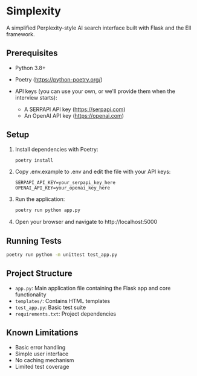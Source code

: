 # Simplexity

A simplified Perplexity-style AI search interface built with Flask and the Ell framework.

## Prerequisites

- Python 3.8+
- Poetry (https://python-poetry.org/)
- API keys (you can use your own, or we'll provide them when the interview starts):

    - A SERPAPI API key (https://serpapi.com)
    - An OpenAI API key (https://openai.com)
    
## Setup

1. Install dependencies with Poetry:
   ```bash
   poetry install
   ```

2. Copy .env.example to .env and edit the file with your API keys:
   ```
   SERPAPI_API_KEY=your_serpapi_key_here
   OPENAI_API_KEY=your_openai_key_here
   ```

3. Run the application:
   ```bash
   poetry run python app.py
   ```

4. Open your browser and navigate to http://localhost:5000

## Running Tests

```bash
poetry run python -m unittest test_app.py
```

## Project Structure

- `app.py`: Main application file containing the Flask app and core functionality
- `templates/`: Contains HTML templates
- `test_app.py`: Basic test suite
- `requirements.txt`: Project dependencies

## Known Limitations

- Basic error handling
- Simple user interface
- No caching mechanism
- Limited test coverage